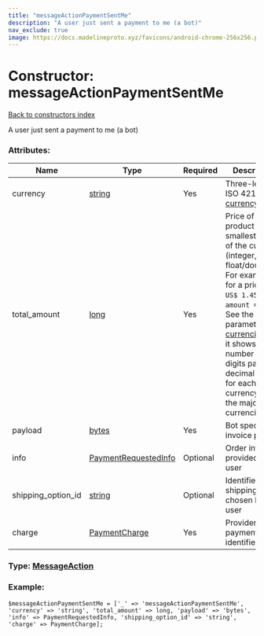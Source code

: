 ```yaml
---
title: "messageActionPaymentSentMe"
description: "A user just sent a payment to me (a bot)"
nav_exclude: true
image: https://docs.madelineproto.xyz/favicons/android-chrome-256x256.png
---
```

# Constructor: messageActionPaymentSentMe  
[Back to constructors index](/API_docs/constructors/index.html)



A user just sent a payment to me (a bot)

### Attributes:

| Name     |    Type       | Required | Description |
|----------|---------------|----------|-------------|
|currency|[string](/API_docs/types/string.html) | Yes|Three-letter ISO 4217 [currency](https://core.telegram.org/bots/payments#supported-currencies) code|
|total\_amount|[long](/API_docs/types/long.html) | Yes|Price of the product in the smallest units of the currency (integer, not float/double). For example, for a price of `US$ 1.45` pass `amount = 145`. See the exp parameter in [currencies.json](https://core.telegram.org/bots/payments/currencies.json), it shows the number of digits past the decimal point for each currency (2 for the majority of currencies).|
|payload|[bytes](/API_docs/types/bytes.html) | Yes|Bot specified invoice payload|
|info|[PaymentRequestedInfo](/API_docs/types/PaymentRequestedInfo.html) | Optional|Order info provided by the user|
|shipping\_option\_id|[string](/API_docs/types/string.html) | Optional|Identifier of the shipping option chosen by the user|
|charge|[PaymentCharge](/API_docs/types/PaymentCharge.html) | Yes|Provider payment identifier|



### Type: [MessageAction](/API_docs/types/MessageAction.html)


### Example:

```
$messageActionPaymentSentMe = ['_' => 'messageActionPaymentSentMe', 'currency' => 'string', 'total_amount' => long, 'payload' => 'bytes', 'info' => PaymentRequestedInfo, 'shipping_option_id' => 'string', 'charge' => PaymentCharge];
```  
